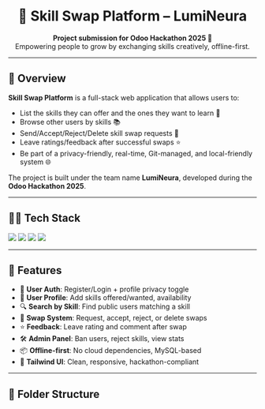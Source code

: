 <h1 align="center">🧠 Skill Swap Platform – LumiNeura</h1>
<p align="center">
  <b>Project submission for Odoo Hackathon 2025 🚀</b><br>
  Empowering people to grow by exchanging skills creatively, offline-first.
</p>

---

## 📌 Overview

**Skill Swap Platform** is a full-stack web application that allows users to:
- List the skills they can offer and the ones they want to learn 🤝
- Browse other users by skills 📚
- Send/Accept/Reject/Delete skill swap requests 🔄
- Leave ratings/feedback after successful swaps ⭐
- Be part of a privacy-friendly, real-time, Git-managed, and local-friendly system 🌐

The project is built under the team name **LumiNeura**, developed during the **Odoo Hackathon 2025**.

---

## 🧑‍💻 Tech Stack

<p align="left">
  <img src="https://img.shields.io/badge/Frontend-HTML5%20%7C%20Tailwind%20CSS-blue" />
  <img src="https://img.shields.io/badge/Backend-Node.js%20%7C%20Express.js-green" />
  <img src="https://img.shields.io/badge/Database-MySQL-orange" />
  <img src="https://img.shields.io/badge/Version%20Control-Git%20%7C%20GitHub-lightgrey" />
</p>

---

## 🚀 Features

- 🔐 **User Auth**: Register/Login + profile privacy toggle
- 👤 **User Profile**: Add skills offered/wanted, availability
- 🔍 **Search by Skill**: Find public users matching a skill
- 🔁 **Swap System**: Request, accept, reject, or delete swaps
- ⭐ **Feedback**: Leave rating and comment after swap
- 🛠️ **Admin Panel**: Ban users, reject skills, view stats
- 📦 **Offline-first**: No cloud dependencies, MySQL-based
- 🎨 **Tailwind UI**: Clean, responsive, hackathon-compliant

---

## 📁 Folder Structure

